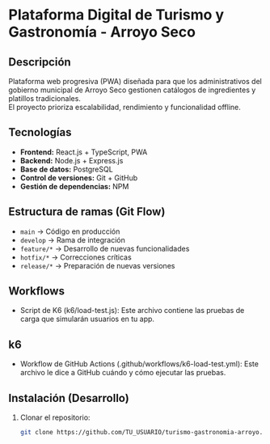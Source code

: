 # Plataforma Digital de Turismo y Gastronomía - Arroyo Seco

## Descripción
Plataforma web progresiva (PWA) diseñada para que los administrativos del gobierno municipal de Arroyo Seco gestionen catálogos de ingredientes y platillos tradicionales.  
El proyecto prioriza escalabilidad, rendimiento y funcionalidad offline.

## Tecnologías
- **Frontend:** React.js + TypeScript, PWA
- **Backend:** Node.js + Express.js
- **Base de datos:** PostgreSQL
- **Control de versiones:** Git + GitHub
- **Gestión de dependencias:** NPM

## Estructura de ramas (Git Flow)
- `main` → Código en producción
- `develop` → Rama de integración
- `feature/*` → Desarrollo de nuevas funcionalidades
- `hotfix/*` → Correcciones críticas
- `release/*` → Preparación de nuevas versiones

## Workflows
- Script de K6 (k6/load-test.js): Este archivo contiene las pruebas de carga que simularán usuarios en tu app.

## k6
- Workflow de GitHub Actions (.github/workflows/k6-load-test.yml): Este archivo le dice a GitHub cuándo y cómo ejecutar las pruebas.

## Instalación (Desarrollo)
1. Clonar el repositorio:
   ```bash
   git clone https://github.com/TU_USUARIO/turismo-gastronomia-arroyo.git
